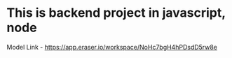 # This is backend project in javascript, node

Model Link - https://app.eraser.io/workspace/NoHc7bgH4hPDsdD5rw8e
